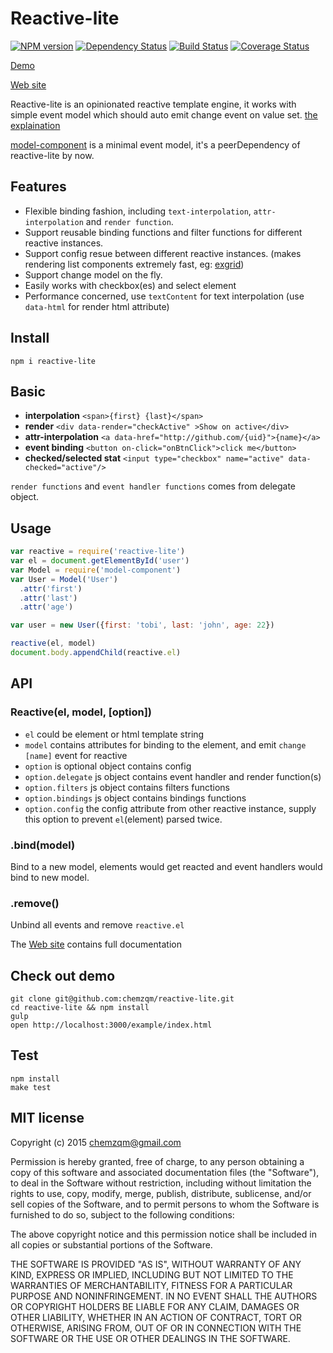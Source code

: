 # Reactive-lite

[![NPM version](https://img.shields.io/npm/v/reactive-lite.svg?style=flat-square)](https://www.npmjs.com/package/reactive-lite)
[![Dependency Status](https://img.shields.io/david/chemzqm/reactive-lite.svg?style=flat-square)](https://david-dm.org/chemzqm/reactive-lite)
[![Build Status](https://img.shields.io/travis/chemzqm/reactive-lite/master.svg?style=flat-square)](http://travis-ci.org/chemzqm/reactive-lite)
[![Coverage Status](https://img.shields.io/coveralls/chemzqm/reactive-lite/master.svg?style=flat-square)](https://coveralls.io/github/chemzqm/reactive-lite?branch=master)

[Demo](http://chemzqm.github.io/reactive-lite/demo.html)

[Web site](http://chemzqm.github.io/reactive-lite/)

Reactive-lite is an opinionated reactive template engine, it works with simple event model which should auto emit change event on value set.  [the explaination](http://chemzqm.github.io/reactive-lite/interpolation#how-works)

[model-component](https://github.com/chemzqm/model) is a minimal event model, it's a peerDependency of reactive-lite by now.

## Features

* Flexible binding fashion, including `text-interpolation`, `attr-interpolation` and `render function`.
* Support reusable binding functions and filter functions for different reactive instances.
* Support config resue between different reactive instances. (makes rendering list components
  extremely fast, eg: [exgrid](https://github.com/chemzqm/exgrid))
* Support change model on the fly.
* Easily works with checkbox(es) and select element
* Performance concerned, use `textContent` for text interpolation (use
  `data-html` for render html attribute)

## Install

    npm i reactive-lite

## Basic

* **interpolation** `<span>{first} {last}</span>`
* **render** `<div data-render="checkActive" >Show on active</div>`
* **attr-interpolation** `<a data-href="http://github.com/{uid}">{name}</a>`
* **event binding** `<button on-click="onBtnClick">click me</button>`
* **checked/selected stat** `<input type="checkbox" name="active" data-checked="active"/>`

`render functions` and `event handler functions` comes from delegate object.

## Usage

``` js
var reactive = require('reactive-lite')
var el = document.getElementById('user')
var Model = require('model-component')
var User = Model('User')
  .attr('first')
  .attr('last')
  .attr('age')

var user = new User({first: 'tobi', last: 'john', age: 22})

reactive(el, model)
document.body.appendChild(reactive.el)
```
## API

### Reactive(el, model, [option])

* `el` could be element or html template string
* `model` contains attributes for binding to the element, and emit `change [name]` event for reactive
* `option` is optional object contains config
* `option.delegate` js object contains event handler and render function(s)
* `option.filters`  js object contains filters functions
* `option.bindings` js object contains bindings functions
* `option.config` the config attribute from other reactive instance,
  supply this option to prevent `el`(element) parsed twice.

### .bind(model)

Bind to a new model, elements would get reacted and event handlers would bind to new
model.

### .remove()

Unbind all events and remove `reactive.el`

The [Web site](http://chemzqm.github.io/reactive-lite/) contains full documentation

## Check out demo

```
git clone git@github.com:chemzqm/reactive-lite.git
cd reactive-lite && npm install
gulp
open http://localhost:3000/example/index.html
```

## Test
```
npm install
make test
```

## MIT license
Copyright (c) 2015 chemzqm@gmail.com

Permission is hereby granted, free of charge, to any person obtaining a copy of this software and associated documentation files (the "Software"), to deal in the Software without restriction, including without limitation the rights to use, copy, modify, merge, publish, distribute, sublicense, and/or sell copies of the Software, and to permit persons to whom the Software is furnished to do so, subject to the following conditions:

The above copyright notice and this permission notice shall be included in all copies or substantial portions of the Software.

THE SOFTWARE IS PROVIDED "AS IS", WITHOUT WARRANTY OF ANY KIND, EXPRESS OR IMPLIED, INCLUDING BUT NOT LIMITED TO THE WARRANTIES OF MERCHANTABILITY, FITNESS FOR A PARTICULAR PURPOSE AND NONINFRINGEMENT. IN NO EVENT SHALL THE AUTHORS OR COPYRIGHT HOLDERS BE LIABLE FOR ANY CLAIM, DAMAGES OR OTHER LIABILITY, WHETHER IN AN ACTION OF CONTRACT, TORT OR OTHERWISE, ARISING FROM, OUT OF OR IN CONNECTION WITH THE SOFTWARE OR THE USE OR OTHER DEALINGS IN THE SOFTWARE.
